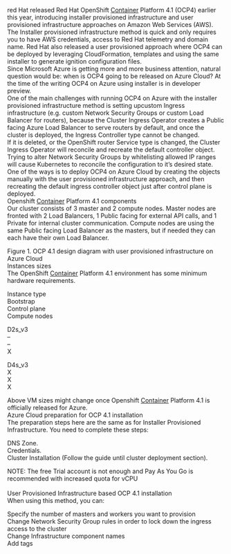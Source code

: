 red Hat released Red Hat OpenShift [Container](http://www.reloga.de/container-mieten/bestellung/ "Container") Platform 4.1 (OCP4) earlier this year, introducing installer provisioned infrastructure and user provisioned infrastructure approaches on Amazon Web Services (AWS). The Installer provisioned infrastructure method is quick and only requires you to have AWS credentials, access to Red Hat telemetry and domain name. Red Hat also released a user provisioned approach where OCP4 can be deployed by leveraging CloudFormation, templates and using the same installer to generate ignition configuration files.  
Since Microsoft Azure is getting more and more business attention, natural question would be: when is OCP4 going to be released on Azure Cloud? At the time of the writing OCP4 on Azure using installer is in developer preview.   
One of the main challenges with running OCP4 on Azure with the installer provisioned infrastructure method is setting upcustom Ingress infrastructure (e.g. custom Network Security Groups or custom Load Balancer for routers), because the Cluster Ingress Operator creates a Public facing Azure Load Balancer to serve routers by default, and once the cluster is deployed, the Ingress Controller type cannot be changed.  
If it is deleted, or the OpenShift router Service type is changed, the Cluster Ingress Operator will reconcile and recreate the default controller object.  
Trying to alter Network Security Groups by whitelisting allowed IP ranges will cause Kubernetes to reconcile the configuration to it’s desired state.  
One of the ways is to deploy OCP4 on Azure Cloud by creating the objects manually with the user provisioned infrastructure approach, and then recreating the default ingress controller object just after control plane is deployed.  
Openshift [Container](http://www.reloga.de/container-mieten/bestellung/ "Container") Platform 4.1 components  
Our cluster consists of 3 master and 2 compute nodes. Master nodes are fronted with 2 Load Balancers, 1 Public facing for external API calls, and 1 Private for internal cluster communication. Compute nodes are using the same Public facing Load Balancer as the masters, but if needed they can each have their own Load Balancer.

Figure 1. OCP 4.1 design diagram with user provisioned infrastructure on Azure Cloud  
Instances sizes  
The OpenShift [Container](http://www.reloga.de/container-mieten/bestellung/ "Container") Platform 4.1 environment has some minimum hardware requirements.

Instance type  
Bootstrap  
Control plane  
Compute nodes

D2s_v3  
–  
–  
X

D4s_v3  
X  
X  
X

Above VM sizes might change once Openshift [Container](http://www.reloga.de/container-mieten/bestellung/ "Container") Platform 4.1 is officially released for Azure.  
Azure Cloud preparation for OCP 4.1 installation  
The preparation steps here are the same as for Installer Provisioned Infrastructure. You need to complete these steps:

DNS Zone.  
Credentials.  
Cluster Installation (Follow the guide until cluster deployment section).

NOTE: The free Trial account is not enough and Pay As You Go is recommended with increased quota for vCPU  
   
User Provisioned Infrastructure based OCP 4.1 installation  
When using this method, you can:

Specify the number of masters and workers you want to provision  
Change Network Security Group rules in order to lock down the ingress access to the cluster   
Change Infrastructure component names  
Add tags
